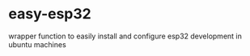 # easy-esp32
wrapper function to easily install and configure esp32 development in ubuntu machines 
